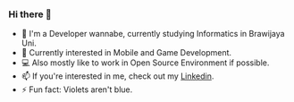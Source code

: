 ### Hi there 👋

- 📖 I'm a Developer wannabe, currently studying Informatics in Brawijaya Uni.
- 🔭 Currently interested in Mobile and Game Development.
- 💻 Also mostly like to work in Open Source Environment if possible.
- 📫 If you're interested in me, check out my [Linkedin](https://www.linkedin.com/in/ahmrh/).
- ⚡ Fun fact: Violets aren't blue.
<!--
**ahmrh/ahmrh** is a ✨ _special_ ✨ repository because its `README.md` (this file) appears on your GitHub profile.

Here are some ideas to get you started:

- 🔭 I’m currently working on ...
- 🌱 I’m currently learning ...
- 👯 I’m looking to collaborate on ...
- 🤔 I’m looking for help with ...
- 💬 Ask me about ...
- 📫 How to reach me: ...
- 😄 Pronouns: ...
- ⚡ Fun fact: ...
-->
